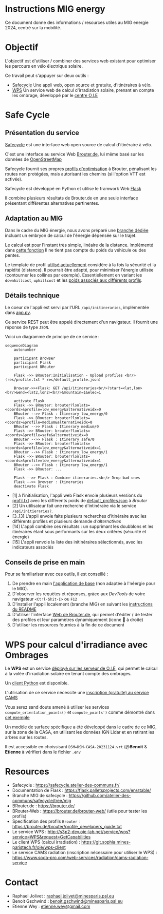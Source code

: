 
# Instructions MIG energy

Ce document donne des informations / resources utiles au MIG energie 2024, centré sur la mobilité.

# Objectif 

L'objectif est d'utiliser / combiner des services web existant pour optimiser les parcours en vélo électrique solaire.

Ce travail peut s'appuyer sur deux outils  :
* [Safecycle](https://safecycle.atelier-des-communs.fr/) Une appli web, open source et gratuite, d'itinéraires à vélo. 
* [WPS](https://git.sophia.mines-paristech.fr/oie/wps-client) Un service web de calcul d'irradiation solaire, prenant en compte les ombrage, développé par le [centre O.I.E](https://www.oie.minesparis.psl.eu/Accueil/) 

# Safe Cycle

## Présentation du service

[Safecycle](https://safecycle.atelier-des-communs.fr/) est une interface web open source de calcul d'itinéraire à vélo.

C'est une interface au service Web [Brouter.de](https://brouter.de/), lui même basé sur les données de [OpenStreetMap](https://www.openstreetmap.org)

Safecycle fournit ses propres [profils d'optimisation](https://brouter.de/brouter/profile_developers_guide.txt) à Brouter, pénalisant les routes non protégées, 
mais autorisant les chemins (si l'option VTT est activée). 

Safecycle est développé en Python et utilise le framwork Web [Flask](https://flask.palletsprojects.com/en/stable/)

Il combine plusieurs résultats de Brouter.de en une seule interface présentant différentes alternatives pertinentes.

## Adaptation au MIG

Dans le cadre du MIG énergie, nous avons préparé une [branche dédiée](https://github.com/atelier-des-communs/safecycle/tree/mig) 
incluant un embryon de calcul de l'énergie dépensée sur le trajet.

Le calcul est pour l'instant très simple, linéaire de la distance. Implémenté dans [cette fonction](https://github.com/atelier-des-communs/safecycle/blob/mig/lib/model.py#L136)
Il ne tient pas compte du poids du véhicule ou des pentes.

Le template de profil [utilisé actuellement](https://github.com/atelier-des-communs/safecycle/blob/mig/res/profile.txt) considère à la fois la sécurité et la rapidité (distance).
Il pourrait être adapté, pour minimiser l'énergie utilisée (contourner les collines par exemple). Essentiellement en variant les `downhillcost`, `uphillcost` et les [poids associés aux différents profils](https://github.com/atelier-des-communs/safecycle/blob/mig/res/default_profiles.json).


## Détails technique 

Le coeur de l'appli est servi par l'URL `/api/initineraries`, implémentée dans [app.py](https://github.com/atelier-des-communs/safecycle/blob/mig/app.py).

Ce service REST peut être appelé directement d'un navigateur. Il fournit une réponse de type `JSON`.

Voici un diagramme de principe de ce service : 


```mermaid
sequenceDiagram
    autonumber
    
    participant Browser
    participant Flask
    participant BRouter 

    Flask ->> BRouter:Initialisation - Upload profiles <br/> (res/profile.txt * res/default_profile.json)
    
    Browser->>+Flask: GET /api/itineraries<br/>?start=<lat,lon><br/>&end=<lat2,lon2><br/>&mountain=1&elec=1

    activate Flask 
    Flask ->> BRouter: brouter?lonlats=<coords>&profile=low_energy&alternativeidx=0
    BRouter -->> Flask : Itinerary low_energy/0
    Flask ->> BRouter: brouter?lonlats=<coords>&profile=medium&alternativeidx=0
    BRouter -->> Flask : Itinerary medium/0
    Flask ->> BRouter: brouter?lonlats=<coords>&profile=safe&alternativeidx=0
    BRouter -->> Flask : Itinerary safe/0
    Flask ->> BRouter: brouter?lonlats=<coords>&profile=low_energy&alternativeidx=1
    BRouter -->> Flask : Itinerary low_energy/1
    Flask ->> BRouter: brouter?lonlats=<coords>&profile=low_energy&alternativeidx=1
    BRouter -->> Flask : Itinerary low_energy/1
    Flask ->> BRouter: ...

    Flask -->> Flask : Combine itineraries.<br/> Drop bad ones
    Flask -->> Browser : Itineraries
    deactivate Flask
```

* [1] à l'initialisation, l'appli web Flask envoie plusieurs versions du [profil.txt](https://github.com/atelier-des-communs/safecycle/blob/mig/res/profile.txt) avec les différents poids de [default_profiles.json](https://github.com/atelier-des-communs/safecycle/blob/mig/res/default_profiles.json) à *Brouter*
* [2] Un utilisateur fait une recherche d'intinéraire via le service `/api/initieraries?`.
* [3..13] L'appli envoie faits plusieurs recherches d'itinéraire avec les différents profiles et plusieurs demande *d'alternatives*
* [14] L'appli combine ces résultats : un supprimant les doubblons et les itinéraires étant sous performants sur les deux critères (sécurité et énergie)
* [15] L'appli renvoie la liste des initinéraires sélectionnés, avec les indicateurs associés

## Conseils de prise en main

Pour se familiariser avec ces outils, il est conseillé :

1) De prendre en main [l'application de base](https://safecycle.atelier-des-communs.fr/) (non adaptée à l'néergie pour le MIG).
2) D'observer les requètes et réponses, gràce aux *DevTools* de votre navigateur `<Ctrl-Shit-I>` ou `F12`
3) D'installer l'appli localement (branche MIG) en suivant les [instructions du README](https://github.com/atelier-des-communs/safecycle/blob/mig/README.md)
4) D'utiliser l'interface [Web de Brouter.de](https://brouter.de/brouter-web/#map=15/43.6255/7.0967/cyclosm), 
   qui permet d'éditer / de tester des profiles et leur paramètres dynamiquement (icone 🔧 à droite)
5) D'utiliser les resources fournies à la fin de ce document


# WPS pour calcul d'irradiance avec Ombrages 

Le **WPS** est un service [déployé sur les serveur de O.I.E](http://s3p2-dev.oie-lab.net/service/wps?service=WPS&request=GetCapabilities), 
qui permet le calcul à la volée d'irradiation solaire en tenant compte des ombrages.

Un [client Python](https://git.sophia.mines-paristech.fr/oie/wps-client) est disponible.

L'utilisation de ce service nécessite une [inscription (gratuite) au service CAMS](https://www.soda-pro.com/web-services/radiation/cams-radiation-service?p_p_id=com_liferay_login_web_portlet_LoginPortlet&p_p_lifecycle=0&p_p_state=maximized&p_p_mode=view&saveLastPath=false&_com_liferay_login_web_portlet_LoginPortlet_mvcRenderCommandName=%2Flogin%2Fcreate_account)

Vous serez sand doute amené à utiliser les services  `compute_orientation_points()` et `compute_points')` comme démontré dans [cet exemple](https://git.sophia.mines-paristech.fr/oie/wps-client/-/blob/main/examples/compute_points.py?ref_type=heads) 

Un modèle de surface spécifique a été développé dans le cadre de ce MIG, sur la zone de la CASA, en utilisant les données IGN Lidar et en retirant les arbres sur les routes.

Il est accessible en choissisant `DSM=DSM-CASA-20231124.vrt` (@**Benoit** & **Etienne** à vérifier) dans le fichier `.env` 



# Resources 

* Safecycle : https://safecycle.atelier-des-communs.fr/
* Documentation de Flask : https://flask.palletsprojects.com/en/stable/
* Branche MIG de safecycle : https://github.com/atelier-des-communs/safecycle/tree/mig
* BRouter.de : https://brouter.de/
* BRouter-Web : https://brouter.de/brouter-web/ (utile pour tester les profils)
* Specification des profils `Brouter` : https://brouter.de/brouter/profile_developers_guide.txt
* Le service WPS : http://s3p2-dev.oie-lab.net/service/wps?service=WPS&request=GetCapabilities
* Le client WPS (calcul irradiation) : https://git.sophia.mines-paristech.fr/oie/wps-client
* Le service CAMS radiation (inscription nécessaire pour utiliser le WPS) : https://www.soda-pro.com/web-services/radiation/cams-radiation-service

# Contact

- Raphael Jolivet : raphael.jolivet@minesparis.psl.eu
- Benoit Gschwind :  benoit.gschwind@minesparis.psl.eu
- Etienne Wey : etienne.wey@gmail.com 
